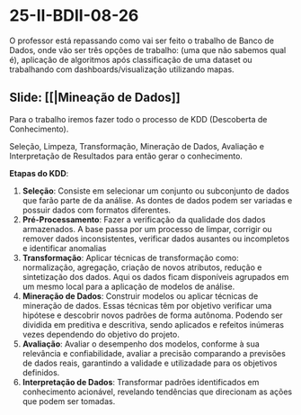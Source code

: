 # 25-II-BDII-08-26

O professor está repassando como vai ser feito o trabalho de Banco de Dados, onde vão ser três opções de trabalho: (uma que não sabemos qual é), aplicação de algoritmos após classificação de uma dataset ou trabalhando com dashboards/visualização utilizando mapas.

## Slide: [[|Mineação de Dados]]

Para o trabalho iremos fazer todo o processo de KDD (Descoberta de Conhecimento).

Seleção, Limpeza, Transformação, Mineração de Dados, Avaliação e Interpretação de Resultados para então gerar o conhecimento.

**Etapas do KDD**:
1. **Seleção**:
   Consiste em selecionar um conjunto ou subconjunto de dados que farão parte de da análise. As dontes de dados podem ser variadas e possuir dados com formatos diferentes.
2. **Pré-Processamento**:
   Fazer a verificação da qualidade dos dados armazenados. A base passa por um processo de limpar, corrigir ou remover dados inconsistentes, verificar dados ausantes ou incompletos e identificar anomalias
3. **Transformação**:
   Aplicar técnicas de transformação como: normalização, agregação, criação de novos atributos, redução e sintetização dos dados. Aqui os dados ficam disponíveis agrupados em um mesmo local para a aplicação de modelos de análise.
4. **Mineração de Dados**:
   Construir modelos ou aplicar técnicas de mineração de dados. Essas técnicas têm por objetivo verificar uma hipótese e descobrir novos padrões de forma autônoma. Podendo ser dividida em preditiva e descritiva, sendo aplicados e refeitos inúmeras vezes dependendo do objetivo do projeto.
5. **Avaliação**:
   Avaliar o desempenho dos modelos, conforme à sua relevância e confiabilidade, avaliar a precisão comparando a previsões de dados reais, garantindo a validade e utilizadade para os objetivos definidos.
6. **Interpretação de Dados**:
   Transformar padrões identificados em conhecimento acionável, revelando tendências que direcionam as ações que podem ser tomadas.
   